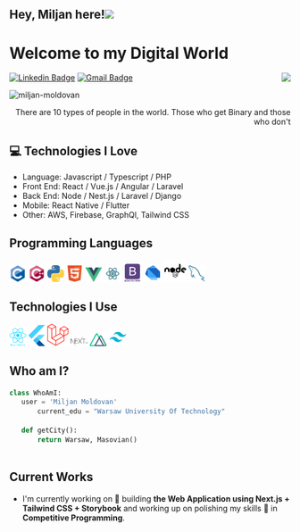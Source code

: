 ## Hey, Miljan here!<img src="https://media.giphy.com/media/hvRJCLFzcasrR4ia7z/giphy.gif" width="25px">

<h1>Welcome to my Digital World</h1> 

<img src = 'https://upload.wikimedia.org/wikipedia/commons/0/01/Matrixcode.gif' align='right'/>

[![Linkedin Badge](https://img.shields.io/badge/-miljan-blue?style=flat-square&logo=Linkedin&logoColor=white&link=https://www.linkedin.com/in/miljan-moldovan-/)](https://www.linkedin.com/in/miljan-moldovan-/) [![Gmail Badge](https://img.shields.io/badge/-miljan.moldovan@gmail.com-c14438?style=flat-square&logo=Gmail&logoColor=white&link=mailto:miljan.moldovan@gmail.com)](mailto:miljan.moldovan@gmail.com) 
<p align="left"> <img src="https://komarev.com/ghpvc/?username=miljan-moldovan" alt="miljan-moldovan" /> </p>

<div style="text-align: right">There are 10 types of people in the world. Those who get Binary and those who don't</div>

## :computer: Technologies I Love
- Language: Javascript / Typescript / PHP
- Front End: React / Vue.js / Angular / Laravel
- Back End: Node / Nest.js / Laravel / Django
- Mobile: React Native / Flutter
- Other: AWS, Firebase, GraphQl, Tailwind CSS

## Programming Languages
<img src = 'https://github.com/miljan-moldovan/miljan-moldovan/blob/master/images/c-original.svg' width='30'/> <img src = 'https://github.com/miljan-moldovan/miljan-moldovan/blob/master/images/cpp.svg' width='30'/> <img src = 'https://github.com/miljan-moldovan/miljan-moldovan/blob/master/images/python2.png' height='30'/>  <img src = 'https://github.com/miljan-moldovan/miljan-moldovan/blob/master/images/html.svg' width='30'/> <img src = 'https://github.com/miljan-moldovan/miljan-moldovan/blob/master/images/1184px-Vue.js_Logo_2.png' width='30'/> <img src = 'https://github.com/miljan-moldovan/miljan-moldovan/blob/master/images/react.svg' width='30'/> <img src = 'https://github.com/miljan-moldovan/miljan-moldovan/blob/master/images/bootstrap.svg' width='33'/> <img src = 'https://github.com/miljan-moldovan/miljan-moldovan/blob/master/images/dart.svg' width='33'/> <img src = 'https://github.com/miljan-moldovan/miljan-moldovan/blob/master/images/nodejs.svg' width='40'/>
 <img src = 'https://github.com/miljan-moldovan/miljan-moldovan/blob/master/images/sql.svg' width='30'/> 
 
 ## Technologies I Use
 <img src = 'https://github.com/miljan-moldovan/miljan-moldovan/blob/master/images/react-native-logo.png' width='30'/> <img src = 'https://github.com/miljan-moldovan/miljan-moldovan/blob/master/images/flutter-logo.svg' width='30'/> <img src = 'https://github.com/miljan-moldovan/miljan-moldovan/blob/master/images/1200px-Laravel.png' height='40'/> <img src = 'https://github.com/miljan-moldovan/miljan-moldovan/blob/master/images/800px-Nextjs-logo.png' width='30'/> <img src = 'https://github.com/miljan-moldovan/miljan-moldovan/blob/master/images/nuxt.png' width='30'/> <img src = 'https://github.com/miljan-moldovan/miljan-moldovan/blob/master/images/Tailwind_CSS_Logo.png' width='33'/>
 
 ## Who am I?
 ```python
 class WhoAmI:
 	user = 'Miljan Moldovan'
		current_edu = "Warsaw University Of Technology"
	
	def getCity():
		return Warsaw, Masovian()
	
 ```
 
## Current Works
 * I'm currently working on 🔭 building **the Web Application using Next.js + Tailwind CSS + Storybook** and working up on polishing my skills 🌱 in **Competitive Programming**.
 
